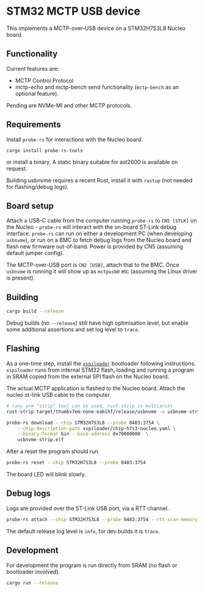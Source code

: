 # STM32 MCTP USB device

This implements a MCTP-over-USB device on a STM32H7S3L8 Nucleo board.

## Functionality

Current features are:

- MCTP Control Protocol
- mctp-echo and mctp-bench send functionality (`mctp-bench` as an optional feature).

Pending are NVMe-MI and other MCTP protocols.

## Requirements

Install `probe-rs` for interactions with the Nucleo board.

```
cargo install probe-rs-tools
```

or install a binary. A static binary suitable for ast2600 is available on request.

Building usbnvme requires a recent Rust, install it with `rustup` (not needed for flashing/debug logs).

## Board setup

Attach a USB-C cable from the computer running `probe-rs` to `CN5 [STLK]` on the Nucleo -
`probe-rs` will interact with the on-board ST-Link debug interface. `probe-rs` can run
on either a development PC (when developing `usbnvme`), or run on a BMC to fetch debug logs
from the Nucleo board and flash new firmware out-of-band. Power is provided by CN5
(assuming default jumper config).

The MCTP-over-USB port is `CN2 [USB]`, attach that to the BMC. Once `usbnvme` is running
it will show up as `mctpusb0` etc (assuming the Linux driver is present).

## Building

```sh
cargo build --release
```

Debug builds (no `--release`) still have high optimisation level, but enable 
some additional assertions and set log level to `trace`.

## Flashing

As a one-time step, install the [`xspiloader`](xspiloader/README.md) bootloader following instructions.
`xspiloader` runs from internal STM32 flash, loading and running a program in SRAM copied from
the external SPI flash on the Nucleo board.

The actual MCTP application is flashed to the Nucleo board. Attach the nucleo st-link USB cable to
the computer.

```sh
# (any arm "strip" tool can be used, rust-strip is multiarch)
rust-strip target/thumbv7em-none-eabihf/release/usbnvme -o usbnvme-strip.elf

probe-rs download --chip STM32H7S3L8 --probe 0483:3754 \
    --chip-description-path xspiloader/chip-h7s3-nucleo.yaml \
    --binary-format bin --base-address 0x70000000  \
    usbnvme-strip.elf

```

After a reset the program should run. 

```sh
probe-rs reset --chip STM32H7S3L8 --probe 0483:3754

```

The board LED will blink slowly.

## Debug logs

Logs are provided over the ST-Link USB port, via a RTT channel.

```sh
probe-rs attach --chip STM32H7S3L8 --probe 0483:3754 --rtt-scan-memory /dev/null
```

The default release log level is `info`, for dev builds it is `trace`.

## Development

For development the program is run directly from SRAM (no flash or bootloader involved).

```sh
cargo run --release
```
